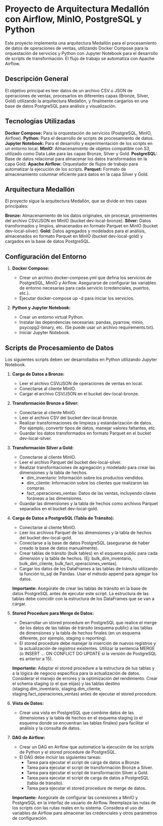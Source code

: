 # Proyecto de Arquitectura Medallón con Airflow, MinIO, PostgreSQL y Python

Este proyecto implementa una arquitectura Medallón para el procesamiento de datos de operaciones de ventas, utilizando Docker Compose para la orquestación de servicios y Python con Jupyter Notebook para el desarrollo de scripts de transformación. El flujo de trabajo se automatiza con Apache Airflow.

## Descripción General

El objetivo principal es leer datos de un archivo CSV o JSON de operaciones de ventas, procesarlos en diferentes capas (Bronze, Silver, Gold) utilizando la arquitectura Medallón, y finalmente cargarlos en una base de datos PostgreSQL para análisis y visualización.

## Tecnologías Utilizadas

  **Docker Compose:** Para la orquestación de servicios (PostgreSQL, MinIO, Airflow).
  **Python:** Para el desarrollo de scripts de procesamiento de datos.
  **Jupyter Notebook:** Para el desarrollo y experimentación de los scripts en un entorno local.
  **MinIO:** Almacenamiento de objetos compatible con S3, utilizado como Data Lake para las capas Bronze, Silver y Gold.
  **PostgreSQL:** Base de datos relacional para almacenar los datos transformados en la capa Gold.
  **Apache Airflow:** Orquestador de flujos de trabajo para automatizar la ejecución de los scripts.
  **Parquet:** Formato de almacenamiento columnar eficiente para datos en la capa Silver y Gold.

## Arquitectura Medallón

El proyecto sigue la arquitectura Medallón, que se divide en tres capas principales:

  **Bronze:** Almacenamiento de los datos originales, sin procesar, provenientes del archivo CSV/JSON en MinIO (bucket dev-local-bronze).
  **Silver:** Datos transformados y limpios, almacenados en formato Parquet en MinIO (bucket dev-local-silver).
  **Gold:** Datos agregados y modelados para el análisis, almacenados en formato Parquet en MinIO (bucket dev-local-gold) y cargados en la base de datos PostgreSQL.

## Configuración del Entorno

1.  **Docker Compose:**

    *   Crear un archivo docker-compose.yml que defina los servicios de PostgreSQL, MinIO y Airflow. Asegurarse de configurar las variables de entorno necesarias para cada servicio (credenciales, puertos, etc.).
    *   Ejecutar docker-compose up -d para iniciar los servicios.

2.  **Python y Jupyter Notebook:**

    *   Crear un entorno virtual Python.
    *   Instalar las dependencias necesarias: pandas, pyarrow, minio, psycopg2-binary, etc. (Se puede usar un archivo requirements.txt).
    *   Iniciar Jupyter Notebook.

## Scripts de Procesamiento de Datos

Los siguientes scripts deben ser desarrollados en Python utilizando Jupyter Notebook.

1.  **Carga de Datos a Bronze:**

    *   Leer el archivo CSV/JSON de operaciones de ventas en local.
    *   Conectarse al cliente MinIO.
    *   Cargar el archivo CSV/JSON en el bucket dev-local-bronze.

2.  **Transformación Bronze a Silver:**

    *   Conectarse al cliente MinIO.
    *   Leer el archivo CSV del bucket dev-local-bronze.
    *   Realizar transformaciones de limpieza y estandarización de datos. Por ejemplo, convertir tipos de datos, manejar valores faltantes, etc.
    *   Guardar los datos transformados en formato Parquet en el bucket dev-local-silver.

3.  **Transformación Silver a Gold:**

    *   Conectarse al cliente MinIO.
    *   Leer el archivo Parquet del bucket dev-local-silver.
    *   Realizar transformaciones de agregación y modelado para crear las dimensiones y la tabla de hechos.
        *   dim_inventario: Información sobre los productos vendidos.
        *   dim_cliente: Información sobre los clientes que realizaron las compras.
        *   fact_operaciones_ventas: Datos de las ventas, incluyendo claves foráneas a las dimensiones.
    *   Guardar las dimensiones y la tabla de hechos como archivos Parquet separados en el bucket dev-local-gold.

4.  **Carga de Datos a PostgreSQL (Tabla de Tránsito):**

    *   Conectarse al cliente MinIO.
    *   Leer los archivos Parquet de las dimensiones y la tabla de hechos del bucket dev-local-gold.
    *   Conectarse a la base de datos PostgreSQL (asegurarse de haber creado la base de datos manualmente).
    *   Crear tablas de tránsito (bulk tables) en el esquema public para cada dimensión y la tabla de hechos. (Ej: bulk_dim_inventario, bulk_dim_cliente, bulk_fact_operaciones_ventas).
    *   Cargar los datos de los DataFrames a las tablas de tránsito utilizando la función to_sql de Pandas. Usar el método append para agregar los datos.

    **Importante:** Asegúrate de crear las tablas de tránsito en la base de datos PostgreSQL antes de ejecutar este script. La estructura de las tablas debe coincidir con la estructura de los DataFrames que se van a cargar.

5.  **Stored Procedure para Merge de Datos:**

    *   Desarrollar un stored procedure en PostgreSQL que realice el merge de los datos de las tablas de tránsito (esquema public) a las tablas de dimensiones y la tabla de hechos finales (en un esquema diferente, por ejemplo, staging o reporting).
    *   El stored procedure debe manejar la inserción de nuevos registros y la actualización de registros existentes. Utilizar la sentencia MERGE (o INSERT ... ON CONFLICT DO UPDATE si la versión de PostgreSQL es anterior a 15).

    **Importante:** Adaptar el stored procedure a la estructura de tus tablas y a la lógica de negocio específica para la actualización de datos. Considerar el manejo de errores y la optimización del rendimiento. Crear el schema staging (o el que elijas) y las tablas destino (staging.dim_inventario, staging.dim_cliente, staging.fact_operaciones_ventas) antes de ejecutar el stored procedure.

6.  **Vista de Datos:**

    *   Crear una vista en PostgreSQL que combine datos de las dimensiones y la tabla de hechos en el esquema staging (o el esquema donde se encuentran las tablas finales) para facilitar el análisis y la consulta de datos.

7.  **DAG de Airflow:**

    *   Crear un DAG en Airflow que automatice la ejecución de los scripts de Python y el stored procedure de PostgreSQL.
    *   El DAG debe incluir las siguientes tareas:
        *   Tarea para ejecutar el script de carga de datos a Bronze.
        *   Tarea para ejecutar el script de transformación Bronze a Silver.
        *   Tarea para ejecutar el script de transformación Silver a Gold.
        *   Tarea para ejecutar el script de carga de datos a PostgreSQL (tabla de tránsito).
        *   Tarea para ejecutar el stored procedure de merge de datos.

    **Importante:** Asegúrate de configurar las conexiones a MinIO y PostgreSQL en la interfaz de usuario de Airflow. Reemplaza las rutas de los scripts con las rutas reales en tu sistema. Considera el uso de variables de Airflow para almacenar las credenciales y otros parámetros de configuración.

